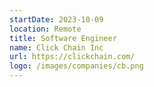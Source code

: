 ```yaml
---
startDate: 2023-10-09
location: Remote
title: Software Engineer
name: Click Chain Inc
url: https://clickchain.com/
logo: /images/companies/cb.png
---
```

